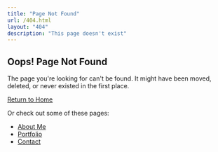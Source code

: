 ```yaml
---
title: "Page Not Found"
url: /404.html
layout: "404"
description: "This page doesn't exist"
---
```


## Oops! Page Not Found

The page you're looking for can't be found. It might have been moved, deleted, or never existed in the first place.

[Return to Home](/)

Or check out some of these pages:

- [About Me](/about/)
- [Portfolio](https://www.wdigitalagency.com/portfolios/)
- [Contact](https://www.wdigitalagency.com/contact/) 